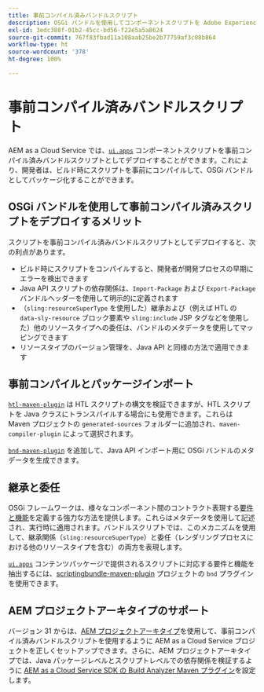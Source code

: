 ```yaml
---
title: 事前コンパイル済みバンドルスクリプト
description: OSGi バンドルを使用してコンポーネントスクリプトを Adobe Experience Manager Cloud Service にデプロイする方法を説明します。
exl-id: 3edc388f-01b2-45cc-bd56-f22e5a5a8624
source-git-commit: 767f83fbad11a108aab25be2b77759af3c08b864
workflow-type: ht
source-wordcount: '378'
ht-degree: 100%

---
```


# 事前コンパイル済みバンドルスクリプト

AEM as a Cloud Service では、[`ui.apps`](https://experienceleague.adobe.com/docs/experience-manager-cloud-service/implementing/developing/aem-project-content-package-structure.html?lang=ja#code-packages-%2F-osgi-bundles) コンポーネントスクリプトを事前コンパイル済みバンドルスクリプトとしてデプロイすることができます。これにより、開発者は、ビルド時にスクリプトを事前にコンパイルして、OSGi バンドルとしてパッケージ化することができます。

## OSGi バンドルを使用して事前コンパイル済みスクリプトをデプロイするメリット

スクリプトを事前コンパイル済みバンドルスクリプトとしてデプロイすると、次の利点があります。

+ ビルド時にスクリプトをコンパイルすると、開発者が開発プロセスの早期にエラーを検出できます
+ Java API スクリプトの依存関係は、`Import-Package` および `Export-Package` バンドルヘッダーを使用して明示的に定義されます
+ （`sling:resourceSuperType` を使用した）継承および（例えば HTL の `data-sly-resource` ブロック要素や `sling:include` JSP タグなどを使用した）他のリソースタイプへの委任は、バンドルのメタデータを使用してマッピングできます
+ リソースタイプのバージョン管理を、Java API と同様の方法で適用できます

## 事前コンパイルとパッケージインポート

[`htl-maven-plugin`](https://sling.apache.org/components/htl-maven-plugin/index.html) は HTL スクリプトの構文を検証できますが、HTL スクリプトを Java クラスにトランスパイルする場合にも使用できます。これらは Maven プロジェクトの `generated-sources` フォルダーに追加され、`maven-compiler-plugin` によって選択されます。

[`bnd-maven-plugin`](https://github.com/bndtools/bnd/tree/master/maven/bnd-maven-plugin) を追加して、Java API インポート用に OSGi バンドルのメタデータを生成できます。

## 継承と委任

OSGi フレームワークは、様々なコンポーネント間のコントラクト表現する[要件と機能](https://docs.osgi.org/specification/osgi.core/7.0.0/framework.module.html#framework.module.dependencies)を定義する強力な方法を提供します。これらはメタデータを使用して記述され、実行時に適用されます。バンドルスクリプトでは、このメカニズムを使用して、継承関係（`sling:resourceSuperType`）と委任（レンダリングプロセスにおける他のリソースタイプを含む）の両方を表現します。

[`ui.apps`](https://experienceleague.adobe.com/docs/experience-manager-cloud-service/implementing/developing/aem-project-content-package-structure.html?lang=ja#code-packages-%2F-osgi-bundles) コンテンツパッケージで提供されるスクリプトに対応する要件と機能を抽出するには、[scriptingbundle-maven-plugin](https://sling.apache.org/components/scriptingbundle-maven-plugin/bnd.html) プロジェクトの `bnd` プラグインを使用できます。

## AEM プロジェクトアーキタイプのサポート

バージョン 31 からは、[AEM プロジェクトアーキタイプ](https://experienceleague.adobe.com/docs/experience-manager-core-components/using/developing/archetype/using.html?lang=ja)を使用して、事前コンパイル済みバンドルスクリプトを使用するように AEM as a Cloud Service プロジェクトを正しくセットアップできます。さらに、AEM プロジェクトアーキタイプでは、Java パッケージレベルとスクリプトレベルでの依存関係を検証するように [AEM as a Cloud Service SDK の Build Analyzer Maven プラグイン](/help/developing/archetype/build-analyzer-maven-plugin.md)を設定します。
